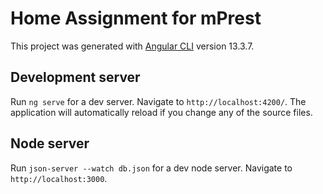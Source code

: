 # Home Assignment for mPrest

This project was generated with [Angular CLI](https://github.com/angular/angular-cli) version 13.3.7.

## Development server

Run `ng serve` for a dev server. Navigate to `http://localhost:4200/`. The application will automatically reload if you change any of the source files.

## Node server
Run `json-server --watch db.json` for a dev  node server. Navigate to `http://localhost:3000`.